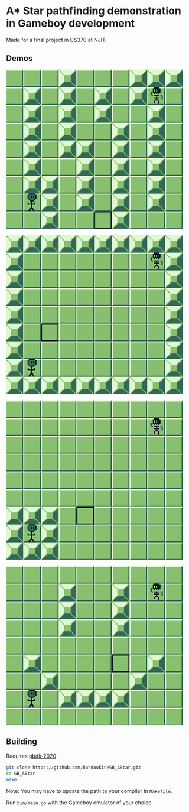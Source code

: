 # A* Star pathfinding demonstration in Gameboy development
Made for a final project in CS370 at NJIT.

## Demos
![](pics/astar2.gif)

![](pics/astar1.gif)

![](pics/astar3.gif)

![](pics/astar4.gif)

## Building
Requires [gbdk-2020](https://github.com/gbdk-2020/gbdk-2020).
```bash
git clone https://github.com/hahdookin/GB_AStar.git
cd GB_AStar
make
```
Note: You may have to update the path to your compiler in `Makefile`.

Run `bin/main.gb` with the Gameboy emulator of your choice.
